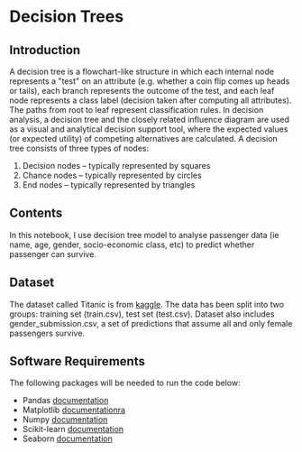 # Decision Trees

## Introduction
A decision tree is a flowchart-like structure in which each internal node represents a "test" on an attribute (e.g. whether a coin flip comes up heads or tails), each branch represents the outcome of the test, and each leaf node represents a class label (decision taken after computing all attributes). The paths from root to leaf represent classification rules.
In decision analysis, a decision tree and the closely related influence diagram are used as a visual and analytical decision support tool, where the expected values (or expected utility) of competing alternatives are calculated.
A decision tree consists of three types of nodes: 
1.	Decision nodes – typically represented by squares
2.	Chance nodes – typically represented by circles
3.	End nodes – typically represented by triangles

## Contents 
In this notebook, I use decision tree model to analyse passenger data (ie name, age, gender, socio-economic class, etc) to predict whether passenger can survive.

## Dataset
The dataset called Titanic is from [kaggle](https://www.kaggle.com/c/titanic/data). The data has been split into two groups: training set (train.csv), test set (test.csv).
Dataset also includes gender_submission.csv, a set of predictions that assume all and only female passengers survive.

## Software Requirements
The following packages will be needed to run the code below: 

* Pandas [documentation](https://pandas.pydata.org/docs/)
* Matplotlib [documentationra](https://matplotlib.org/)
* Numpy [documentation](https://numpy.org/doc/)
* Scikit-learn [documentation](https://scikit-learn.org/stable/)
* Seaborn [documentation](https://seaborn.pydata.org/)
